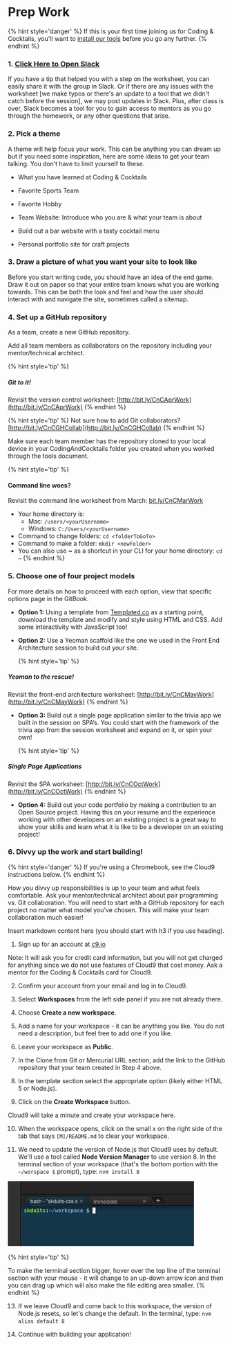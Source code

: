 # Prep Work

{% hint style='danger' %}
If this is your first time joining us for Coding & Cocktails, you'll want to [install our tools](http://bit.ly/CnCTheTools) before you go any further.
{% endhint %}

### 1. <a href="https://kcwit.slack.com/messages/C0BGBKGG6">Click Here to Open Slack</a>

If you have a tip that helped you with a step on the worksheet, you can easily share it with the group in Slack. Or if there are any issues with the worksheet [we make typos or there's an update to a tool that we didn't catch before the session], we may post updates in Slack. Plus, after class is over, Slack becomes a tool for you to gain access to mentors as you go through the homework, or any other questions that arise.

### 2. Pick a theme

A theme will help focus your work. This can be anything you can dream up but if you need some inspiration, here are some ideas to get your team talking. You don’t have to limit yourself to these.

* What you have learned at Coding & Cocktails

* Favorite Sports Team

* Favorite Hobby

* Team Website: Introduce who you are & what your team is about

* Build out a bar website with a tasty cocktail menu

* Personal portfolio site for craft projects

### 3. Draw a picture of what you want your site to look like

Before you start writing code, you should have an idea of the end game. Draw it out on paper so that your entire team knows what you are working towards. This can be both the look and feel and how the user should interact with and navigate the site, sometimes called a sitemap.

### 4. Set up a GitHub repository

As a team, create a new GitHub repository.

Add all team members as collaborators on the repository including your mentor/technical architect.

{% hint style='tip' %}
##### Git to it!
Revisit the version control worksheet: [http://bit.ly/CnCAprWork](http://bit.ly/CnCAprWork)
{% endhint %}

{% hint style='tip' %}
Not sure how to add Git collaborators? [http://bit.ly/CnCGHCollab](http://bit.ly/CnCGHCollab)
{% endhint %}

Make sure each team member has the repository cloned to your local device in your CodingAndCocktails folder you created when you worked through the tools document.

{% hint style='tip' %}
#### Command line woes?
Revisit the command line worksheet from March:
[bit.ly/CnCMarWork](http://bit.ly/CnCMarWork)
  - Your home directory is:
    - Mac: `/users/<yourUsername>`
    - Windows: `C:/Users/<yourUsername>`
  - Command to change folders: `cd <folderToGoTo>`
  - Command to make a folder: `mkdir <newFolder>`
  - You can also use **~** as a shortcut in your CLI for your home directory: ``cd ~``
{% endhint %}

### 5. Choose one of four project models

For more details on how to proceed with each option, view that specific options page in the GitBook.

* **Option 1:** Using a template from [Templated.co](https://templated.co/) as a starting point, download the template and modify and style using HTML and CSS. Add some interactivity with JavaScript too!

* **Option 2:** Use a Yeoman scaffold like the one we used in the Front End Architecture session to build out your site.

  {% hint style='tip' %}
##### Yeoman to the rescue!
Revisit the front-end architecture worksheet: [http://bit.ly/CnCMayWork](http://bit.ly/CnCMayWork)
  {% endhint %}

* **Option 3:** Build out a single page application similar to the trivia app we built in the session on SPA’s. You could start with the framework of the trivia app from the session worksheet and expand on it, or spin your own!

  {% hint style='tip' %}
##### Single Page Applications
Revisit the SPA worksheet: [http://bit.ly/CnCOctWork](http://bit.ly/CnCOctWork)
  {% endhint %}
  
* **Option 4:** Build out your code portfolio by making a contribution to an Open Source project.  Having this on your resume and the experience working with other developers on an existing project is a great way to show your skills and learn what it is like to be a developer on an existing project!

### 6. Divvy up the work and start building!

{% hint style='danger' %}
If you're using a Chromebook, see the Cloud9 instructions below.
{% endhint %}

How you divvy up responsibilities is up to your team and what feels comfortable. Ask your mentor/technical architect about pair programming vs. Git collaboration. You will need to start with a GitHub repository for each project no matter what model you’ve chosen. This will make your team collaboration much easier!

<!--sec data-title="Introduction" data-id="section0" data-show=true ces-->
 
Insert markdown content here (you should start with h3 if you use heading).
 
<!--endsec-->

<!--sec data-title="Chromebooks Only: Cloud9 Instructions" data-id="section1" data-show=true data-collapse=true ces id="chromebook"-->

1. Sign up for an account at [c9.io](https://c9.io)

  Note: It will ask you for credit card information, but you will not get charged for anything since we do not use features of Cloud9 that cost money. Ask a mentor for the Coding & Cocktails card for Cloud9.

2. Confirm your account from your email and log in to Cloud9.

3. Select **Workspaces** from the left side panel if you are not already there.

4. Choose **Create a new workspace**.

5. Add a name for your workspace - it can be anything you like. You do not need a description, but feel free to add one if you like.

6. Leave your workspace as **Public**.

7. In the Clone from Git or Mercurial URL section, add the link to the GitHub repository that your team created in Step 4 above.

8. In the template section select the appropriate option (likely either HTML 5 or Node.js).

9. Click on the **Create Workspace** button.

  Cloud9 will take a minute and create your workspace here.

10. When the workspace opens, click on the small x on the right side of the tab that says `[M]/README.md` to clear your workspace.

12. We need to update the version of Node.js that Cloud9 uses by default. We'll use a tool called **Node Version Manager** to use version 8. In the terminal section of your workspace (that's the bottom portion with the `~/worspace $` prompt), type: `nvm install 8`

  ![](assets/c9_terminal.png)

 {% hint style='tip' %}

 To make the terminal section bigger, hover over the top line of the terminal section with your mouse - it will change to an up-down arrow icon and then you can drag up which will also make the file editing area smaller.
 {% endhint %}

13. If we leave Cloud9 and come back to this workspace, the version of Node.js resets, so let's change the default. In the terminal, type: `nvm alias default 8`

16. Continue with building your application!

<!--endsec-->


